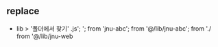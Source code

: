 
## replace
- lib > '폴더에서 찾기'
.js';  ';
from 'jnu-abc';  from '@/lib/jnu-abc';
from './  from '@/lib/jnu-web